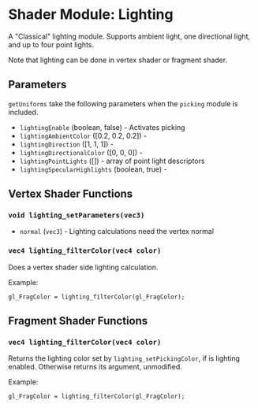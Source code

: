 # Shader Module: Lighting

A "Classical" lighting module. Supports ambient light, one directional light,
and up to four point lights.

Note that lighting can be done in vertex shader or fragment shader.


## Parameters

`getUniforms` take the following parameters when the `picking` module is
included.

* `lightingEnable` (boolean, false) - Activates picking
* `lightingAmbientColor` ([0.2, 0.2, 0.2]) - 
* `lightingDirection` ([1, 1, 1]) - 
* `lightingDirectionalColor` ([0, 0, 0]) - 
* `lightingPointLights` ([]) - array of point light descriptors
* `lightingSpecularHighlights` (boolean, true) - 


## Vertex Shader Functions

### `void lighting_setParameters(vec3)`

* `normal` (`vec3`) - Lighting calculations need the vertex normal


### `vec4 lighting_filterColor(vec4 color)`

Does a vertex shader side lighting calculation.

Example:
```
gl_FragColor = lighting_filterColor(gl_FragColor);
```


## Fragment Shader Functions

### `vec4 lighting_filterColor(vec4 color)`

Returns the lighting color set by `lighting_setPickingColor`,
if is lighting enabled. Otherwise returns its argument, unmodified.

Example:
```
gl_FragColor = lighting_filterColor(gl_FragColor);
```
